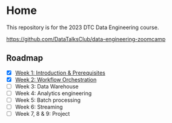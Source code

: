 # Home
This repository is for the 2023 DTC Data Engineering course.

https://github.com/DataTalksClub/data-engineering-zoomcamp

## Roadmap
* [x] [Week 1: Introduction & Prerequisites](week_1/1-google-cloud.md)<br>
* [x] [Week 2: Workflow Orchestration](week_2/1-data-lake.md)<br>
* [ ] Week 3: Data Warehouse<br>
* [ ] Week 4: Analytics engineering<br>
* [ ] Week 5: Batch processing<br>
* [ ] Week 6: Streaming<br>
* [ ] Week 7, 8 & 9: Project